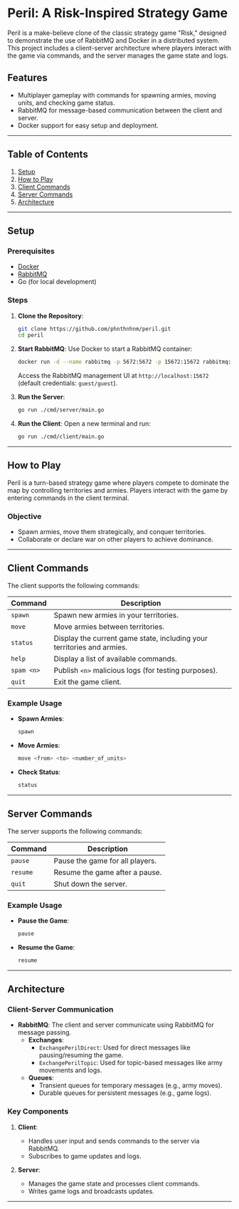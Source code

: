 # Peril: A Risk-Inspired Strategy Game

Peril is a make-believe clone of the classic strategy game "Risk," designed to demonstrate the use of RabbitMQ and Docker in a distributed system. This project includes a client-server architecture where players interact with the game via commands, and the server manages the game state and logs.

## Features

- Multiplayer gameplay with commands for spawning armies, moving units, and checking game status.
- RabbitMQ for message-based communication between the client and server.
- Docker support for easy setup and deployment.

---

## Table of Contents

1. [Setup](#setup)
2. [How to Play](#how-to-play)
3. [Client Commands](#client-commands)
4. [Server Commands](#server-commands)
5. [Architecture](#architecture)

---

## Setup

### Prerequisites

- [Docker](https://www.docker.com/)
- [RabbitMQ](https://www.rabbitmq.com/)
- Go (for local development)

### Steps

1. **Clone the Repository**:
   ```bash
   git clone https://github.com/phnthnhnm/peril.git
   cd peril
   ```

2. **Start RabbitMQ**:
   Use Docker to start a RabbitMQ container:
   ```bash
   docker run -d --name rabbitmq -p 5672:5672 -p 15672:15672 rabbitmq:3-management
   ```
   Access the RabbitMQ management UI at `http://localhost:15672` (default credentials: `guest/guest`).

3. **Run the Server**:
   ```bash
   go run ./cmd/server/main.go
   ```

4. **Run the Client**:
   Open a new terminal and run:
   ```bash
   go run ./cmd/client/main.go
   ```

---

## How to Play

Peril is a turn-based strategy game where players compete to dominate the map by controlling territories and armies. Players interact with the game by entering commands in the client terminal.

### Objective

- Spawn armies, move them strategically, and conquer territories.
- Collaborate or declare war on other players to achieve dominance.

---

## Client Commands

The client supports the following commands:

| Command       | Description                                                                 |
|---------------|-----------------------------------------------------------------------------|
| `spawn`       | Spawn new armies in your territories.                                       |
| `move`        | Move armies between territories.                                           |
| `status`      | Display the current game state, including your territories and armies.     |
| `help`        | Display a list of available commands.                                      |
| `spam <n>`    | Publish `<n>` malicious logs (for testing purposes).                       |
| `quit`        | Exit the game client.                                                     |

### Example Usage

- **Spawn Armies**:
  ```bash
  spawn
  ```
- **Move Armies**:
  ```bash
  move <from> <to> <number_of_units>
  ```
- **Check Status**:
  ```bash
  status
  ```

---

## Server Commands

The server supports the following commands:

| Command   | Description                                   |
|-----------|-----------------------------------------------|
| `pause`   | Pause the game for all players.              |
| `resume`  | Resume the game after a pause.               |
| `quit`    | Shut down the server.                        |

### Example Usage

- **Pause the Game**:
  ```bash
  pause
  ```
- **Resume the Game**:
  ```bash
  resume
  ```

---

## Architecture

### Client-Server Communication

- **RabbitMQ**: The client and server communicate using RabbitMQ for message passing.
  - **Exchanges**:
    - `ExchangePerilDirect`: Used for direct messages like pausing/resuming the game.
    - `ExchangePerilTopic`: Used for topic-based messages like army movements and logs.
  - **Queues**:
    - Transient queues for temporary messages (e.g., army moves).
    - Durable queues for persistent messages (e.g., game logs).

### Key Components

1. **Client**:
   - Handles user input and sends commands to the server via RabbitMQ.
   - Subscribes to game updates and logs.

2. **Server**:
   - Manages the game state and processes client commands.
   - Writes game logs and broadcasts updates.

---